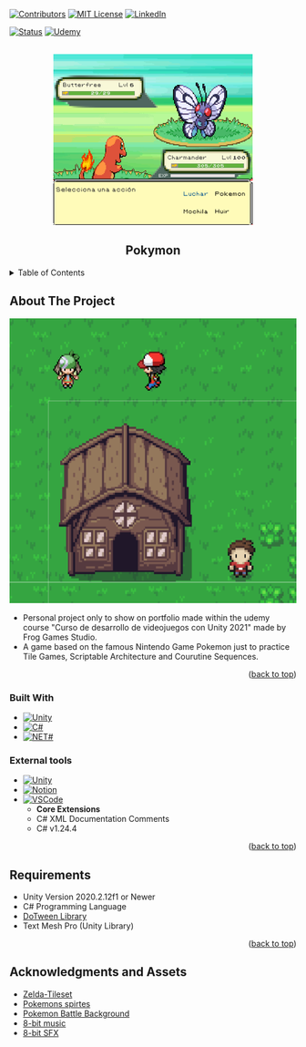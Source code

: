 <div id="top"></div>

[![Contributors][contributors-shield]][contributors-url]
[![MIT License][license-shield]][license-url]
[![LinkedIn][linkedin-shield]][linkedin-url]

[![Status][badge]](https://github.com/RodrigoQuiroz09/Pokymon) [![Udemy][udemy-shield]][udemy-url]

<!-- PROJECT LOGO -->
<br />
<div align="center">
  <a href="https://github.com/RodrigoQuiroz09/Pokymon/blob/main/images/capture.png">
    <img src="images/capture.png" alt="Logo" width="350" height="300">
  </a>

<h2 align="center">Pokymon</h2>

</div>

<!-- TABLE OF CONTENTS -->
<details>
  <summary>Table of Contents</summary>
  <ol>
    <li>
      <a href="#about-the-project">About The Project</a>
      <ul>
        <li><a href="#built-with">Built With</a></li>
        <li><a href="#external-tools">External Tools</a></li>
      </ul>
    </li>
    <li>
      <a href="#requirements">Requirements</a>
    </li>
    <li><a href="#acknowledgments">Acknowledgments</a></li>
  </ol>
</details>

<!-- ABOUT THE PROJECT -->

## About The Project

<a href="https://github.com/RodrigoQuiroz09/Pokymon/blob/main/images/logo.png">
  <img src="images/logo.png" alt="Main Menu" width="700" height="500">
</a>

- Personal project only to show on portfolio made within the udemy course "Curso de desarrollo de videojuegos con Unity 2021" made by Frog Games Studio.
- A game based on the famous Nintendo Game Pokemon just to practice Tile Games, Scriptable Architecture and Courutine Sequences.

<p align="right">(<a href="#top">back to top</a>)</p>

### Built With

- [![Unity][unity.com]][unity-url]
- [![C#][csharp.com]][csharp-url]
- [![NET#][net.com]][net-url]

### External tools

- [![Unity][unity-a.com]][unity-a-url]
- [![Notion][notion.com]][notion-url]
- [![VSCode][vsc.com]][vsc-url]
  - <strong>Core Extensions</strong>
  - C# XML Documentation Comments
  - C# v1.24.4
  <p align="right">(<a href="#top">back to top</a>)</p>

<!-- GETTING STARTED -->

## Requirements

- Unity Version 2020.2.12f1 or Newer
- C# Programming Language
- [DoTween Library](http://dotween.demigiant.com/index.php)
- Text Mesh Pro (Unity Library)

<p align="right">(<a href="#top">back to top</a>)</p>

<!-- ACKNOWLEDGMENTS -->

## Acknowledgments and Assets

- [Zelda-Tileset](https://opengameart.org/content/zelda-like-tilesets-and-sprites)
- [Pokemons spirtes](https://veekun.com/dex/downloads)
- [Pokemon Battle Background](https://www.spriters-resource.com/ds_dsi/pokemonplatinum/sheet/18502/)
- [8-bit music](https://assetstore.unity.com/packages/audio/music/8bit-music-album-051321-196147)
- [8-bit SFX](https://assetstore.unity.com/packages/audio/sound-fx/8bit-sfx-01-shooting-game-lite-15931#content)

<!-- MARKDOWN LINKS & IMAGES -->
<!-- https://www.markdownguide.org/basic-syntax/#reference-style-links -->

[contributors-shield]: https://img.shields.io/github/contributors/RodrigoQuiroz09/Pokymon.svg?style=for-the-badge
[contributors-url]: https://github.com/RodrigoQuiroz09/Pokymon/graphs/contributors
[license-shield]: https://img.shields.io/github/license/RodrigoQuiroz09/Pokymon.svg?style=for-the-badge
[license-url]: https://github.com/RodrigoQuiroz09/Pokymon/blob/master/LICENSE.txt
[linkedin-shield]: https://img.shields.io/badge/-LinkedIn-black.svg?style=for-the-badge&logo=linkedin&colorB=555
[linkedin-url]: https://linkedin.com/in/rodrigo-q-3b8213129/
[badge-dev]: https://forthebadge.com/images/badges/built-by-developers.svg
[badge-dev-url]: http://ForTheBadge.com/images/badges/built-by-developers.svg
[product-screenshot]: images/mainmenu.PNG
[udemy-shield]: https://img.shields.io/badge//Made%20with-Udemy-EC5252?style=for-the-badge&logo=Udemy&logoColor=white
[udemy-url]: https://www.udemy.com
[unity-url]: https://unity.com
[unity.com]: https://img.shields.io/badge/Unity-100000?style=for-the-badge&logo=unity&logoColor=white
[unity-a-url]: https://assetstore.unity.com
[unity-a.com]: https://img.shields.io/badge/Unity-Asset-Store?style=for-the-badge&logo=unity&logoColor=white
[csharp-url]: https://docs.microsoft.com/en-us/dotnet/csharp/
[csharp.com]: https://img.shields.io/badge/C%23-239120?style=for-the-badge&logo=c-sharp&logoColor=white
[notion-url]: https://www.notion.so/product?fredir=1
[notion.com]: https://img.shields.io/badge/Notion-000000?style=for-the-badge&logo=notion&logoColor=white
[vsc-url]: https://code.visualstudio.com
[vsc.com]: https://img.shields.io/badge/Visual_Studio_Code-0078D4?style=for-the-badge&logo=visual%20studio%20code&logoColor=white
[net-url]: https://dotnet.microsoft.com/en-us/
[net.com]: https://img.shields.io/badge/.NET-5C2D91?style=for-the-badge&logo=.net&logoColor=white
[itchio-url]: https://itch.io
[itchio.com]: https://img.shields.io/badge/Itch.io-FA5C5C?style=for-the-badge&logo=itchdotio&logoColor=white
[badge]: https://img.shields.io/badge/Status-Done-green?style=for-the-badge
